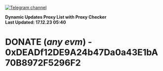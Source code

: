 [![Telegram channel](https://img.shields.io/endpoint?url=https://runkit.io/damiankrawczyk/telegram-badge/branches/master?url=https://t.me/n4z4v0d)](https://t.me/n4z4v0d) 

**Dynamic Updates Proxy List with Proxy Checker**  
**Last Updated: 17.12.23 05:40**

# DONATE (_any evm_) - 0xDEADf12DE9A24b47Da0a43E1bA70B8972F5296F2
